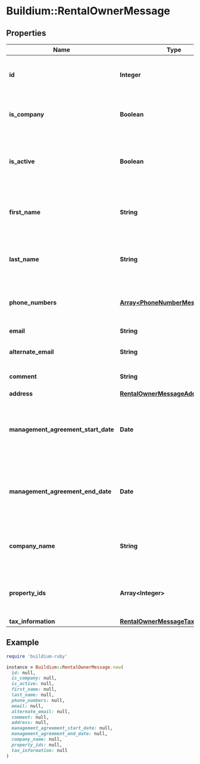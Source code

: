 # Buildium::RentalOwnerMessage

## Properties

| Name | Type | Description | Notes |
| ---- | ---- | ----------- | ----- |
| **id** | **Integer** | Rental property owner unique identifier. | [optional] |
| **is_company** | **Boolean** | Indicates whether the rental owner is a company. | [optional] |
| **is_active** | **Boolean** | Indicates whether the rental owner is active within the Buildium platform. | [optional] |
| **first_name** | **String** | First name of the rental owner. Empty if &#x60;IsCompany&#x60; is &#x60;true&#x60;. | [optional] |
| **last_name** | **String** | Last name of the rental owner. Empty if &#x60;IsCompany&#x60; is &#x60;true&#x60;. | [optional] |
| **phone_numbers** | [**Array&lt;PhoneNumberMessage&gt;**](PhoneNumberMessage.md) | Phone numbers associated with the rental owner. | [optional] |
| **email** | **String** | Email of the rental owner. | [optional] |
| **alternate_email** | **String** | Alternate email of the rental owner. | [optional] |
| **comment** | **String** | Comments about the rental owner. | [optional] |
| **address** | [**RentalOwnerMessageAddress**](RentalOwnerMessageAddress.md) |  | [optional] |
| **management_agreement_start_date** | **Date** | Start date of the management agreement with the rental owner. Null if value is not set. | [optional] |
| **management_agreement_end_date** | **Date** | End date of the management agreement with the rental owner. Null if value is not set. | [optional] |
| **company_name** | **String** | Company name of the rental owner. Empty if &#x60;IsCompany&#x60; is &#x60;false&#x60;. | [optional] |
| **property_ids** | **Array&lt;Integer&gt;** | A list of rental property ID&#39;s associated with this rental owner. | [optional] |
| **tax_information** | [**RentalOwnerMessageTaxInformation**](RentalOwnerMessageTaxInformation.md) |  | [optional] |

## Example

```ruby
require 'buildium-ruby'

instance = Buildium::RentalOwnerMessage.new(
  id: null,
  is_company: null,
  is_active: null,
  first_name: null,
  last_name: null,
  phone_numbers: null,
  email: null,
  alternate_email: null,
  comment: null,
  address: null,
  management_agreement_start_date: null,
  management_agreement_end_date: null,
  company_name: null,
  property_ids: null,
  tax_information: null
)
```

